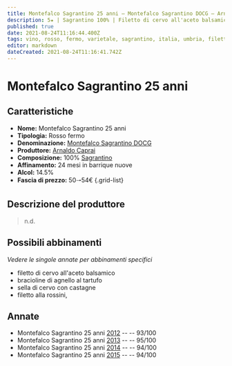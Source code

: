 ```yaml
---
title: Montefalco Sagrantino 25 anni – Montefalco Sagrantino DOCG – Arnaldo Caprai – Umbria (IT) – 50🠒54€
description: 5★ | Sagrantino 100% | Filetto di cervo all'aceto balsamico – Bracioline di agnello al tartufo – Sella di cervo con castagne – Filetto alla rossini
published: true
date: 2021-08-24T11:16:44.400Z
tags: vino, rosso, fermo, varietale, sagrantino, italia, umbria, filetto di cervo all'aceto balsamico, bracioline di agnello al tartufo, sella di cervo con castagne, filetto alla rossini, 50🠒54€, 5 stelle
editor: markdown
dateCreated: 2021-08-24T11:16:41.742Z
---
```


# Montefalco Sagrantino 25 anni

## Caratteristiche
- **Nome:** Montefalco Sagrantino 25 anni
- **Tipologia:** Rosso fermo
- **Denominazione:** [Montefalco Sagrantino DOCG](/denominazioni/Italia/Umbria/DOCG/Montefalco-Sagrantino) 
- **Produttore:** [Arnaldo Caprai](/produttori/Italia/Umbria/Arnaldo-Caprai) 
- **Composizione:** 100% [Sagrantino](/vitigni/Italia/bacca-nera/sagrantino) 
- **Affinamento:** 24 mesi in barrique nuove 
- **Alcol:** 14.5%
- **Fascia di prezzo:** 50🠒54€
{.grid-list}

## Descrizione del produttore

> n.d.


## Possibili abbinamenti
*Vedere le singole annate per abbinamenti specifici*

- filetto di cervo all'aceto balsamico
- bracioline di agnello al tartufo
- sella di cervo con castagne
- filetto alla rossini, 

## Annate
- Montefalco Sagrantino 25 anni [2012](vini/Italia/Umbria/Arnaldo-Caprai/Montefalco-Sagrantino-25-anni/2012) -- <span class="star-5"></span> -- 93/100
- Montefalco Sagrantino 25 anni [2013](vini/Italia/Umbria/Arnaldo-Caprai/Montefalco-Sagrantino-25-anni/2013) -- <span class="star-5"></span> -- 95/100
- Montefalco Sagrantino 25 anni [2014](vini/Italia/Umbria/Arnaldo-Caprai/Montefalco-Sagrantino-25-anni/2014) -- <span class="star-5"></span> -- 94/100
- Montefalco Sagrantino 25 anni [2015](vini/Italia/Umbria/Arnaldo-Caprai/Montefalco-Sagrantino-25-anni/2015) -- <span class="star-5"></span> -- 94/100
